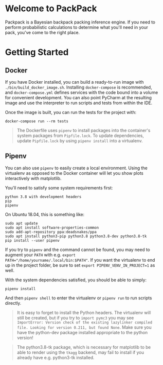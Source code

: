 # Welcome to PackPack
Packpack is a Bayesian backpack packing inference engine. 
If you need to perform probabilistic calculations to determine what
you'll need in your pack, you've come to the right place. 

# Getting Started
## Docker
If you have Docker installed, you can build a ready-to-run image 
with `./bin/build_docker_image.sh`. Installing `docker-compose` is 
recommended, and `docker-compose.yml` defines services with the code 
bound into a volume for convenient development. You can also point 
PyCharm at the resulting image and use the interpreter to run scripts 
and tests from within the IDE. 

Once the image is built, you can run the tests for the project with:
```
docker-compose run --rm tests
```

>The Dockerfile uses `pipenv` to install packages into the container's 
>system packages from `Pipfile.lock`. To update dependencies, update 
>`Pipfile.lock` by using `pipenv install` into a virtualenv. 
 
## Pipenv
You can also use `pipenv` to easily create a local 
environment. Using the virtualenv as opposed to the Docker container will let you
show plots interactively with matplotlib. 

You'll need to satisfy some system requirements 
first: 
```
python 3.8 with development headers 
pip
pipenv
```

On Ubuntu 18.04, this is something like: 
```
sudo apt update
sudo apt install software-properties-common
sudo add-apt-repository ppa:deadsnakes/ppa
sudo apt install python3-pip python3.8 python3.8-dev python3.8-tk
pip install --user pipenv
```

If you try to `pipenv` and the command cannot be found, you may need
to augment your `PATH` with e.g. `export PATH="/home/yourname/.local/bin:$PATH"`. 
If you want the virtualenv to end up in the project folder, be sure to set
`export PIPENV_VENV_IN_PROJECT=1` as well. 
 
With the system dependencies satisfied, you should be able to 
simply: 
```
pipenv install
```

And then `pipenv shell` to enter the virtualenv or `pipenv run` to run 
scripts directly. 

>It is easy to forget to install the Python headers. The 
>virtualenv will still be created, but if you try to `import pymc3`
>you may see `ImportError: Version check of the existing lazylinker compiled file. Looking for version 0.211, but found None`. 
>Make sure you have the python-dev package installed appropriate to the python version!

>The python3.8-tk package, which is necessary for matplotlib
>to be able to render using the `tkagg` backend, may fail to install
>if you already have e.g. python3-tk installed. 
